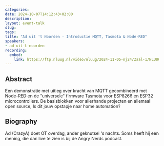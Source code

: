 ```yaml
---
categories:
date: 2024-10-07T14:12:43+02:00
description:
layout: event-talk
slug:
tags:
title: "Ad uit 't Noorden - Introductie MQTT, Tasmota & Node-RED"
speakers:
- ad-uit-t-noorden
recording:
  embed:
    link: https://ftp.nluug.nl/video/nluug/2024-11-05-nj24/Zaal-1/NLUUG-NJ24-AdUitNoorden-IntroductieMQTT.mkv
---
```


## Abstract

Een demonstratie met uitleg over kracht van MQTT gecombineerd met Node-RED en de "universele" firmware Tasmota voor ESP8266 en ESP32 microcontrollers. De basisblokken voor allerhande projecten en allemaal open source, Is dit jouw opstapje naar home automation?

## Biography

Ad (CrazyA) doet OT overdag, ander geknutsel 's nachts. Soms heeft hij een mening, die dan live te zien is bij de Angry Nerds podcast.
